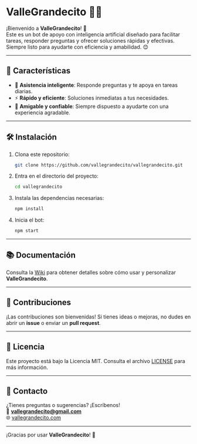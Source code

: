 # ValleGrandecito 🤖✨

¡Bienvenido a **ValleGrandecito**! 🚀  
Este es un bot de apoyo con inteligencia artificial diseñado para facilitar tareas, responder preguntas y ofrecer soluciones rápidas y efectivas. Siempre listo para ayudarte con eficiencia y amabilidad. 😊

---

## 🚀 Características

- 🤝 **Asistencia inteligente**: Responde preguntas y te apoya en tareas diarias.
- ⚡ **Rápido y eficiente**: Soluciones inmediatas a tus necesidades.
- 🌟 **Amigable y confiable**: Siempre dispuesto a ayudarte con una experiencia agradable.

---

## 🛠️ Instalación

1. Clona este repositorio:
   ```bash
   git clone https://github.com/vallegrandecito/vallegrandecito.git
   ```

2. Entra en el directorio del proyecto:
   ```bash
   cd vallegrandecito
   ```

3. Instala las dependencias necesarias:
   ```bash
   npm install
   ```

4. Inicia el bot:
   ```bash
   npm start
   ```

---

## 📚 Documentación

Consulta la [Wiki](https://github.com/vallegrandecito/vallegrandecito/wiki) para obtener detalles sobre cómo usar y personalizar **ValleGrandecito**.

---

## 🤝 Contribuciones

¡Las contribuciones son bienvenidas! Si tienes ideas o mejoras, no dudes en abrir un **issue** o enviar un **pull request**.

---

## 📄 Licencia

Este proyecto está bajo la Licencia MIT. Consulta el archivo [LICENSE](LICENSE) para más información.

---

## 💬 Contacto

¿Tienes preguntas o sugerencias? ¡Escríbenos!  
📧 **vallegrandecito@gmail.com**  
🌐 [vallegrandecito.com](https://vallegrandecito.com)

---

¡Gracias por usar **ValleGrandecito**! 💙
